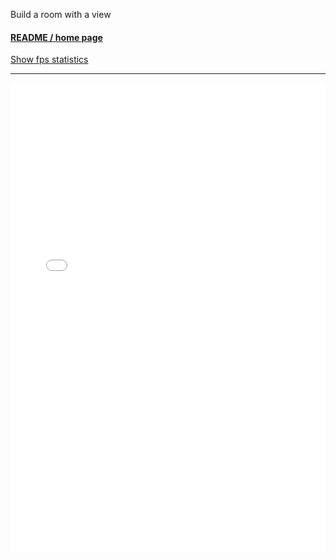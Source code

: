 Build a room with a view

#### [README / home page]( #README.md )

<a href="javascript:(function(){var script=document.createElement('script');script.onload=function(){var stats=new Stats();document.body.appendChild(stats.dom);requestAnimationFrame(function loop(){stats.update();requestAnimationFrame(loop)});};script.src='https://rawgit.com/mrdoob/stats.js/master/build/stats.min.js';document.head.appendChild(script);})()" title="Mr.doob's Stats.js" >Show fps statistics</a>

***
<iframe id = "ifrRoomBuilder" src = "mnu-room-builder.html"  width = "100%" height = "750" frameBorder = "0" ></iframe>
